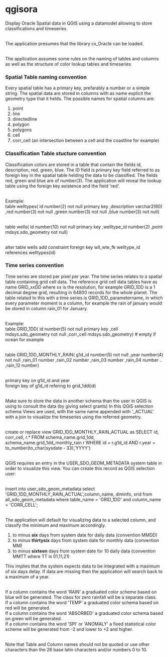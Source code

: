 # qgisora
Display Oracle Spatial data in QGIS using a datamodel allowing to store classifications and timeseries

<br>The application presumes that the library cx_Oracle can be loaded.

<br>The application assumes some rules on the naming of tables and columns as well as the structure of color lookup tables and timeseries

<h3>Spatial Table naming convention</h3>

Every spatial table has a primary key, prefarably a number or a simple string.
The spatial data are stored in columns with as name explicit the geometry type that it helds.
The possible names for spatial columns are:
<ol><li>point</li>
<li>line</li>
<li>directedline</li>
<li>polygon</li>
<li>polygons</li>
<li>cell</li>
<li>corr_cell (an intersection between a cell and the coastline for example)</li>
</ol>

<h3>Classification Table stucture convention</h3>

Classification colors are stored in a table that contain the fields id, description, red, green, blue.
The ID field is primary key field referred to as foreign key in the spatial table helding the data to be classified.
The fields red, green and blue are of number(3). 
The application will reveal the lookup table using the foreign key existence and the field 'red'.

<br>Example:
<br>table welltypes(
 id           number(2) not null primary key
,description  varchar2(60)
,red          number(3) not null
,green        number(3) not null
,blue         number(3) not null)

<br>table wells(
 id           number(10) not null primary key
,welltype_id  number(2)
,point        mdsys.sdo_geometry not null)

<br>alter table wells add constraint foreign key wll_wte_fk welltype_id references welltypes(id)

<h3>Time series convention</h3>

Time series are stored per pixel per year. The time series relates to a spatial table containing grid cell data. The reference grid cell data tables have as name
GRID_xxDD where xx is the resolution, for example GRID_1DD is a 1 decimal degree grid, resulting in 64800 records for the whole planet.
The table related to this with a time series is GRID_1DD_parametername, in which every parameter moment is a column, for example the rain of january would be stored in column rain_01 for January. 

<br>Example:
<br>table GRID_1DD(
 id         number(5) not null primary key
,cell       mdsys.sdo_geometry not null
,corr_cell  mdsys.sdo_geometry)   # empty if ocean for example

<br>table GRID_1DD_MONTHLY_RAIN(
 g1d_id     number(5) not null
,year       number(4) not null
,rain_01    number
,rain_02    number
,rain_03    number
,rain_04    number
..
,rain_12    number)

<br>primary key on g1d_id and year
<br>foreign key of g1d_id refering to grid_1dd(id)

<br>Make sure to store the data in another schema than the user in QGIS is using to consult the data (by giving select grants)
In this QGIS selection schema Views are used, with the same name appended with '_ACTUAL' with a join to visualize the timeseries using the referred geometry.

<br>create or replace view GRID_1DD_MONTHLY_RAIN_ACTUAL as
SELECT id, corr_cell, r.*
  FROM schema_name.grid_1dd, schema_name.grid_1dd_monthly_rain r
 WHERE id     = r.g1d_id
   AND r.year = to_number(to_char(sysdate - 33),'YYYY')

<br>QGIS requires an entry in the USER_SDO_GEOM_METADATA system table in order to visualize this view.
You can create this record as QGIS selection user:

<br>insert into user_sdo_geom_metadata select 'GRID_1DD_MONTHLY_RAIN_ACTUAL',column_name, diminfo, srid
     from    all_sdo_geom_metadata where table_name = 'GRID_1DD' and column_name = 'CORR_CELL';

<br>The application will default for visualizing data to a selected column, and classify the minimum and maximum accordingly. 
  <ol><li> to minus <b>six</b> days from system date for daily data (convention MMDD)</li>
  <li>to minus <b>thirtysix</b> days from system date for monthly data (convention MM)</li>
  <li>to minus <b>sixteen</b> days from system date for 10 daily data (convention MMTT where TT is 01,11,21)</li> </ol>
This implies that the system expects data to be integrated with a maximum of six days delay. 
If data are missing then the application will search back to a maximum of a year.

<br>If a column contains the word 'RAIN' a graduated color scheme based on blue will be generated. The class for zero rainfall will be a separate class.
<br>If a column contains the word 'TEMP' a graduated color schema based on red will be generated.
<br>If a column contains the word 'ABSORBED' a graduated color schema based on green will be generated.
<br>If a column contains the word 'SPI' or 'ANOMALY' a fixed statistical color scheme will be generated from -2 and lower to +2 and higher.

<br>Note that Table and Column names should not be quoted or use other characters than the 26 base latin characters and/or numbers 0 to 10.
